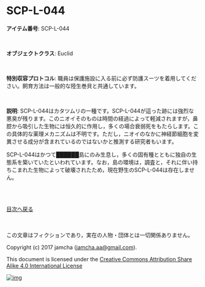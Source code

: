 # SCP-L-044

**アイテム番号**: SCP-L-044  

<br>  

**オブジェクトクラス**: Euclid  

<br>  

**特別収容プロトコル**: 職員は保護施設に入る前に必ず防護スーツを着用してください。飼育方法は一般的な陸生巻貝と共通しています。  

<br>  

**説明**: SCP-L-044はカタツムリの一種です。SCP-L-044が這った跡には強烈な悪臭が残ります。このニオイそのものは時間の経過によって軽減されますが，鼻腔から吸引した生物には恒久的に作用し，多くの場合衰弱死をもたらします。この具体的な薬理メカニズムは不明です。ただし，ニオイのなかに神経節細胞を変異させる成分が含まれているのではないかと推測する研究者もいます。  

SCP-L-044はかつて██████島にのみ生息し，多くの固有種とともに独自の生態系を築いていたといわれています。なお，島の環境は，調査と，それに伴い持ちこまれた生物によって破壊されたため，現在野生のSCP-L-044は存在しません。  

<br>  
<br>  

[目次へ戻る](https://github.com/jamcha-aa/SCP/blob/master/README.md)  

<br>  
<br>  
この文章はフィクションであり，実在の人物・団体とは一切関係ありません。  

Copyright (c) 2017 jamcha (jamcha.aa@gmail.com).  

This document is licensed under the [Creative Commons Attribution Share Alike 4.0 International License](http://creativecommons.org/licenses/by-sa/4.0/deed)  

[![img](http://i.creativecommons.org/l/by-sa/3.0/80x15.png)](http://creativecommons.org/licenses/by-sa/4.0/deed)